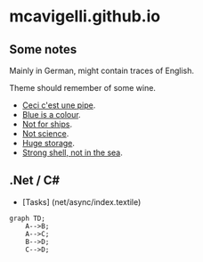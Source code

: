 # mcavigelli.github.io

## Some notes

Mainly in German, might contain traces of English.

Theme should remember of some wine.

* [Ceci c'est une pipe](angular/index.md).
* [Blue is a colour](azure/index.md).
* [Not for ships](docker/index.md).
* [Not science](engineering/index.md).
* [Huge storage](mongo/index.md).
* [Strong shell, not in the sea](powershell/index.md).

## .Net / C#

* [Tasks] (net/async/index.textile)

```mermaid
graph TD;
    A-->B;
    A-->C;
    B-->D;
    C-->D;
```
